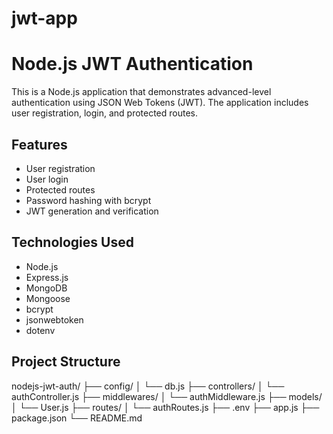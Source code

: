 # jwt-app
# Node.js JWT Authentication

This is a Node.js application that demonstrates advanced-level authentication using JSON Web Tokens (JWT). The application includes user registration, login, and protected routes.

## Features

- User registration
- User login
- Protected routes
- Password hashing with bcrypt
- JWT generation and verification

## Technologies Used

- Node.js
- Express.js
- MongoDB
- Mongoose
- bcrypt
- jsonwebtoken
- dotenv

## Project Structure
nodejs-jwt-auth/
├── config/
│   └── db.js
├── controllers/
│   └── authController.js
├── middlewares/
│   └── authMiddleware.js
├── models/
│   └── User.js
├── routes/
│   └── authRoutes.js
├── .env
├── app.js
├── package.json
└── README.md
